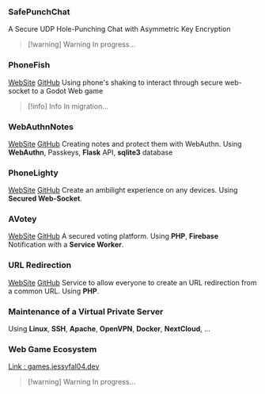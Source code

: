 ### SafePunchChat
A Secure UDP Hole-Punching Chat with Asymmetric Key Encryption
> [!warning] Warning
> In progress...
### PhoneFish
[WebSite](https://jessyfal04.dev/phonefish) [GitHub](https://github.com/jessyfal04/phonefish)
Using phone's shaking to interact through secure web-socket to a Godot Web game
> [!info] Info
> In migration...

### WebAuthnNotes
[WebSite](https://jessyfal04.dev/webauthnnotes) [GitHub](https://github.com/jessyfal04/webauthnnotes)
Creating notes and protect them with WebAuthn.
Using **WebAuthn**, Passkeys, **Flask** API, **sqlite3** database

### PhoneLighty
[WebSite](https://jessyfal04.dev/phonelighty) [GitHub](https://github.com/jessyfal04/phonelighty)
Create an ambilight experience on any devices. Using **Secured Web-Socket**.

### AVotey
 [WebSite](https://jessyfal04.dev/avotey) [GitHub](https://github.com/jessyfal04/avotey)
A secured voting platform. Using **PHP**, **Firebase** Notification with a **Service Worker**.

### URL Redirection
 [WebSite](https://url.jessyfal04.dev) [GitHub](https://github.com/jessyfal04/url.jessyfal04.dev)
 Service to allow everyone to create an URL redirection from a common URL. Using **PHP**.

### Maintenance of a Virtual Private Server
Using **Linux**, **SSH**, **Apache**, **OpenVPN**, **Docker**, **NextCloud**, ...

### Web Game Ecosystem
[Link : games.jessyfal04.dev](https://games.jessyfal04.dev/)
> [!warning] Warning
> In progress...